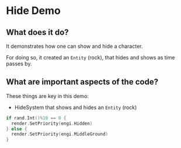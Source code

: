 # Hide Demo

## What does it do?
It demonstrates how one can show and hide a character.

For doing so, it created an `Entity` (rock), that hides and shows as time passes by.  

## What are important aspects of the code?
These things are key in this demo:

* HideSystem that shows and hides an `Entity` (rock)

```go
if rand.Int()%10 == 0 {
  render.SetPriority(engi.Hidden)
} else {
  render.SetPriority(engi.MiddleGround)
}
```
